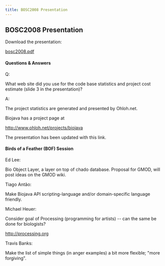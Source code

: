 ```yaml
---
title: BOSC2008 Presentation
---
```


BOSC2008 Presentation
---------------------

Download the presentation:

[bosc2008.pdf](http://www.biojava.org/download/files/bosc2008.pdf)

#### Questions & Answers

Q:

What web site did you use for the code base statistics and project cost
estimate (slide 3 in the presentation)?

A:

The project statistics are generated and presented by Ohloh.net.

Biojava has a project page at

<http://www.ohloh.net/projects/biojava>

The presentation has been updated with this link.

#### Birds of a Feather (BOF) Session

Ed Lee:

Bio Object Layer, a layer on top of chado database. Proposal for GMOD,
will post ideas on the GMOD wiki.

Tiago Antão:

Make Biojava API scripting-language and/or domain-specific language
friendly.

Michael Heuer:

Consider goal of Processing (programming for artists) -- can the same be
done for biologists?

<http://processing.org>

Travis Banks:

Make the list of simple things (in anger examples) a bit more flexible;
"more forgiving".
